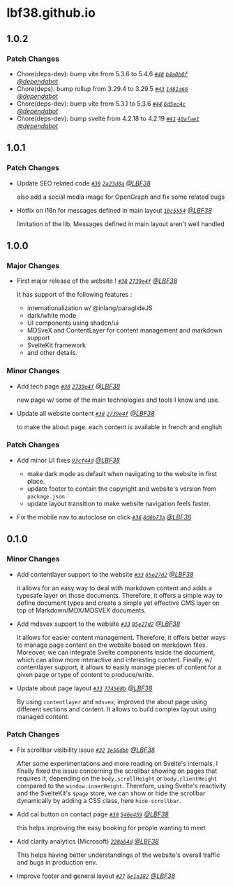 # lbf38.github.io

## 1.0.2

### Patch Changes

- Chore(deps-dev): bump vite from 5.3.6 to 5.4.6 _[`#48`](https://github.com/LBF38/LBF38.github.io/pull/48) [`b4a0b0f`](https://github.com/LBF38/LBF38.github.io/commit/b4a0b0fbdba59c5616ead25816dc56daf8832f83) [@dependabot](https://github.com/apps/dependabot)_
- Chore(deps): bump rollup from 3.29.4 to 3.29.5 _[`#43`](https://github.com/LBF38/LBF38.github.io/pull/43) [`1461a66`](https://github.com/LBF38/LBF38.github.io/commit/1461a66925601f4716a3d043bbc7d09fda723f90) [@dependabot](https://github.com/apps/dependabot)_
- Chore(deps-dev): bump vite from 5.3.1 to 5.3.6 _[`#44`](https://github.com/LBF38/LBF38.github.io/pull/44) [`6d5ec4c`](https://github.com/LBF38/LBF38.github.io/commit/6d5ec4c923c0c82975aafc7d464ebdd8f116a8ba) [@dependabot](https://github.com/apps/dependabot)_
- Chore(deps-dev): bump svelte from 4.2.18 to 4.2.19 _[`#41`](https://github.com/LBF38/LBF38.github.io/pull/41) [`40afae1`](https://github.com/LBF38/LBF38.github.io/commit/40afae1223c0802edfe689daa1a894abaff09a46) [@dependabot](https://github.com/apps/dependabot)_

## 1.0.1

### Patch Changes

- Update SEO related code
  _[`#39`](https://github.com/LBF38/LBF38.github.io/pull/39) [`2a23d8a`](https://github.com/LBF38/LBF38.github.io/commit/2a23d8ad8af8c67a1b1a20558521d0b13839abcd) [@LBF38](https://github.com/LBF38)_

  also add a social media image for OpenGraph
  and fix some related bugs

- Hotfix on i18n for messages defined in main layout
  _[`1bc5554`](https://github.com/LBF38/LBF38.github.io/commit/1bc55548508a1a4df1db6d5d6b45b37fe70ba177) [@LBF38](https://github.com/LBF38)_

  limitation of the lib. Messages defined in main layout aren't well handled

## 1.0.0

### Major Changes

- First major release of the website !
  _[`#38`](https://github.com/LBF38/LBF38.github.io/pull/38) [`2739e4f`](https://github.com/LBF38/LBF38.github.io/commit/2739e4fe29d8d788d42686ae9511273a7b0d135b) [@LBF38](https://github.com/LBF38)_

  It has support of the following features :

  - internationalization w/ @inlang/paraglideJS
  - dark/white mode
  - UI components using shadcn/ui
  - MDSveX and ContentLayer for content management and markdown support
  - SvelteKit framework
  - and other details.

### Minor Changes

- Add tech page
  _[`#38`](https://github.com/LBF38/LBF38.github.io/pull/38) [`2739e4f`](https://github.com/LBF38/LBF38.github.io/commit/2739e4fe29d8d788d42686ae9511273a7b0d135b) [@LBF38](https://github.com/LBF38)_

  new page w/ some of the main technologies and tools I know and use.

- Update all website content
  _[`#38`](https://github.com/LBF38/LBF38.github.io/pull/38) [`2739e4f`](https://github.com/LBF38/LBF38.github.io/commit/2739e4fe29d8d788d42686ae9511273a7b0d135b) [@LBF38](https://github.com/LBF38)_

  to make the about page.
  each content is available in french and english

### Patch Changes

- Add minor UI fixes
  _[`93cf44d`](https://github.com/LBF38/LBF38.github.io/commit/93cf44d1ea3a3e226cf4387de73449dc42fbff93) [@LBF38](https://github.com/LBF38)_

  - make dark mode as default when navigating to the website in first place.
  - update footer to contain the copyright and website's version from `package.json`
  - update layout transition to make website navigation feels faster.

- Fix the mobile nav to autoclose on click _[`#36`](https://github.com/LBF38/LBF38.github.io/pull/36) [`8d0b73a`](https://github.com/LBF38/LBF38.github.io/commit/8d0b73aa4711c5cb0b690e63df93e87edd79c840) [@LBF38](https://github.com/LBF38)_

## 0.1.0

### Minor Changes

- Add contentlayer support to the website
  _[`#33`](https://github.com/LBF38/LBF38.github.io/pull/33) [`85e27d2`](https://github.com/LBF38/LBF38.github.io/commit/85e27d2f07abe3cf9dcd82bc6a487ec0876da94e) [@LBF38](https://github.com/LBF38)_

  it allows for an easy way to deal with markdown content and adds a typesafe layer on those documents.
  Therefore, it offers a simple way to define document types and create a simple yet effective CMS layer on top of Markdown/MDX/MDSVEX documents.

- Add mdsvex support to the website
  _[`#33`](https://github.com/LBF38/LBF38.github.io/pull/33) [`85e27d2`](https://github.com/LBF38/LBF38.github.io/commit/85e27d2f07abe3cf9dcd82bc6a487ec0876da94e) [@LBF38](https://github.com/LBF38)_

  It allows for easier content management. Therefore, it offers better ways to manage page content on the website based on markdown files.
  Moreover, we can integrate Svelte components inside the document, which can allow more interactive and interesting content.
  Finally, w/ contentlayer support, it allows to easily manage pieces of content for a given page or type of content to produce/write.

- Update about page layout
  _[`#33`](https://github.com/LBF38/LBF38.github.io/pull/33) [`774568b`](https://github.com/LBF38/LBF38.github.io/commit/774568bf2fae08ea6e01045a5bb614aa56c6be94) [@LBF38](https://github.com/LBF38)_

  By using `contentlayer` and `mdsvex`, improved the about page using different sections and content.
  It allows to build complex layout using managed content.

### Patch Changes

- Fix scrollbar visibility issue
  _[`#32`](https://github.com/LBF38/LBF38.github.io/pull/32) [`3e56dbb`](https://github.com/LBF38/LBF38.github.io/commit/3e56dbbc2b4e09d4415b0027597cdab4b868381e) [@LBF38](https://github.com/LBF38)_

  After some experimentations and more reading on Svelte's internals, I finally fixed the issue concerning the scrollbar showing on pages that requires it, depending on the `body.scrollHeight` or `body.clientHeight` compared to the `window.innerHeight`.
  Therefore, using Svelte's reactivity and the SvelteKit's `$page` store, we can show or hide the scrollbar dynamically by adding a CSS class, here `hide-scrollbar`.

- Add cal button on contact page
  _[`#30`](https://github.com/LBF38/LBF38.github.io/pull/30) [`546e459`](https://github.com/LBF38/LBF38.github.io/commit/546e45997afbbbb3f24d31e4739a14f6c68df743) [@LBF38](https://github.com/LBF38)_

  this helps improving the easy booking for people wanting to meet

- Add clarity analytics (Microsoft)
  _[`228bb4d`](https://github.com/LBF38/LBF38.github.io/commit/228bb4d81538fc104cac5acb4018cb17d75fafa0) [@LBF38](https://github.com/LBF38)_

  This helps having better understandings of the website's overall traffic and bugs in production env.

- Improve footer and general layout _[`#27`](https://github.com/LBF38/LBF38.github.io/pull/27) [`6e1a182`](https://github.com/LBF38/LBF38.github.io/commit/6e1a182ac15be2fa87b452fbe96e3abecaadfa79) [@LBF38](https://github.com/LBF38)_
